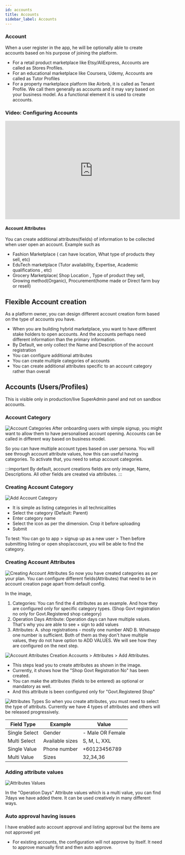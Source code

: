 ```yaml
---
id: accounts
title: Accounts
sidebar_label: Accounts
---
```


### Account
When a user register in the app, he will be optionally able to create accounts based on his purpose of joining the platform. 
- For a retail product marketplace like Etsy/AliExpress, Accounts are called as Stores Profiles. 
- For an educational marketplace like Coursera, Udemy, Accounts are called as Tutor Profiles
- For a property marketplace platform like Airbnb, it is called as Tenant Profile. 
We call them generally as accounts and it may vary based on your business model. As a functional element it is used to create accounts. 

### Video: Configuring Accounts
<iframe width="560" height="315" src="https://www.youtube.com/embed/T1sN1C9qUSI" frameborder="0" allow="accelerometer; autoplay; clipboard-write; encrypted-media; gyroscope; picture-in-picture" allowfullscreen></iframe>


#### Account Attributes
You can create additional attributes(fields) of information to be collected when user open an account.
Example such as 
- Fashion Marketplace ( can have location, What type of products they sell, etc)
- EduTech marketplace (Tutor availability, Expertise, Academic qualifications , etc) 
- Grocery Marketplace( Shop Location , Type of product they sell, Growing method(Organic), Procurement(home made or Direct farm buy or resell) 

## Flexible Account creation
As a platform owner, you can design different account creation form based on the type of accounts you have. 

- When you are building hybrid marketplace, you want to have different stake holders to open accounts. And the accounts perhaps need different information than the primary information.
- By Default, we only collect the Name and Description of the account registration 
- You can configure additional attributes 
- You can create multiple categories of accounts 
- You can create additional attributes specific to an account category rather than overall 

## Accounts (Users/Profiles)

This is visible only in production/live SuperAdmin panel and not on sandbox accounts. 

### Account Category

![Account Categories](/img/account-categories.png)
After onboarding users with simple signup, you might want to allow them to have personalised account opening. Accounts can be called in different way based on business model. 

So you can have multiple account types based on user persona. You will see through account attribute values, how this can useful having categories. To activate that, you need to setup account categories. 

:::important
By default, account creations fields are only image, Name, Descriptions. All other fields are created via attributes.
:::



### Creating Account Category
![Add Account Category](/img/add-accounts-category.png)
- It is simple as listing categories in all technicalities
- Select the category (Default: Parent) 
- Enter category name
- Select the icon as per the dimension. Crop it before uploading
- Submit

To test: You can go to app > signup up as a new user > Then before submitting listing or open shop/account, you will be able to find the category. 

### Creating Account Attributes
![Creating Account Attributes](/img/account-attributes.png)
So now you have created categories as per your plan. You can configure different fields(Attributes) that need to be in account creation page apart from default config. 

In the image,

1. Categories: You can find the 4 attributes as an example. And how they are configured only for specific category types. (Shop Govt registration no only for Govt.Registered shop category) 
2. Operation Days Attribute: Operation days can have multiple values. That's why you are able to see + sign to add values 
3. Attributes: A. shop registrations - mostly one number AND B. Whatsapp one number is sufficient. Both of them as they don't have multiple values, they do not have option to ADD VALUES. We will see how they are configured on the next step. 


![Account Attributes Creation](/img/account-attributes1.png)
Accounts > Attributes > Add Attributes.
- This steps lead you to create attributes as shown in the image. 
- Currently, it shows how the "Shop Govt Registration No" has been created. 
- You can make the attributes (fields to be entered) as optional or mandatory as well. 
- And this attribute is been configured only for "Govt.Registered Shop"



![Attributes Types](/img/Attribute-types.png)
So when you create attributes, you must need to select the type of attributs. Currently we have 4 types of attributes and others will be released progressively. 

|   Field Type     |   Example          |   Value             |
|------------------|--------------------|---------------------|
|   Single Select  |   Gender           |   - Male OR Female  |
|   Multi Select   |   Available sizes  |   S, M, L, XXL      |
|   Single Value   |   Phone number     |   +60123456789      |
|   Multi Value    |   Sizes            |   32,34,36          |

### Adding attribute values 
![Attributes Values](/img/attribute-values.png)

In the "Operation Days" Attribute values which is a multi value, you can find 7days we have added there. It can be used creatively in many different ways. 



### Auto approval having issues 
I have enabled auto account approval and listing approval but the items are not approved yet

- For existing accounts, the configuration will not approve by itself. It need to approve manually first and then auto approve. 


